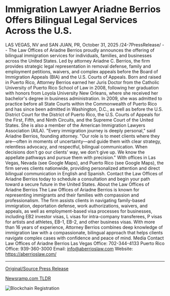 # Immigration Lawyer Ariadne Berrios Offers Bilingual Legal Services Across the U.S.

LAS VEGAS, NV and SAN JUAN, PR, October 31, 2025 /24-7PressRelease/ -- The Law Offices of Ariadne Berrios proudly announces the offering of bilingual immigration services for individuals, families, and businesses across the United States. Led by attorney Ariadne C. Berrios, the firm provides strategic legal representation in removal defense, family and employment petitions, waivers, and complex appeals before the Board of Immigration Appeals (BIA) and the U.S. Courts of Appeals.  Born and raised in Puerto Rico, Attorney Berrios earned her Juris Doctor from the Catholic University of Puerto Rico School of Law in 2008, following her graduation with honors from Loyola University New Orleans, where she received her bachelor's degree in business administration. In 2009, she was admitted to practice before all State Courts within the Commonwealth of Puerto Rico and has since been admitted in Washington, D.C., as well as before the U.S. District Court for the District of Puerto Rico, the U.S. Courts of Appeals for the First, Fifth, and Ninth Circuits, and the Supreme Court of the United States. She is also a member of the American Immigration Lawyers Association (AILA).  "Every immigration journey is deeply personal," said Ariadne Berrios, founding attorney. "Our role is to meet clients where they are—often in moments of uncertainty—and guide them with clear strategy, relentless advocacy, and respectful, bilingual communication. When decisions don't go our clients' way, we don't give up. We know the appellate pathways and pursue them with precision."  With offices in Las Vegas, Nevada (see Google Maps), and Puerto Rico (see Google Maps), the firm serves clients nationwide, providing personalized attention and direct bilingual communication in English and Spanish.  Contact the Law Offices of Ariadne Berrios today to schedule a consultation and begin your path toward a secure future in the United States.  About the Law Offices of Ariadne Berrios The Law Offices of Ariadne Berrios is known for representing immigrants and their families with compassion and professionalism. The firm assists clients in navigating family-based immigration, deportation defense, work authorizations, waivers, and appeals, as well as employment-based visa processes for businesses, including EB2 investor visas, L visas for intra-company transferees, P visas for artists and athletes, EB-1, EB-2, and other business visas. With more than 16 years of experience, Attorney Berrios combines deep knowledge of immigration law with a compassionate, bilingual approach that helps clients navigate complex cases with confidence and peace of mind.  Media Contact Law Offices of Ariadne Berrios Las Vegas Office: 702-344-4133 Puerto Rico Office: 939-360-3000 Email: info@aberrioslaw.com Website: https://aberrioslaw.com/ 

---

[Original/Source Press Release](https://www.24-7pressrelease.com/press-release/528268/immigration-lawyer-ariadne-berrios-offers-bilingual-legal-services-across-the-us)
                    

[Newsramp.com TLDR](https://newsramp.com/curated-news/berrios-law-expands-bilingual-immigration-services-nationwide/9f5e133f120bccd29070661c7fac4ab9) 

 

 



![Blockchain Registration](https://cdn.newsramp.app/24-7PressRelease/qrcode/2510/31/nuke6oNG.webp)